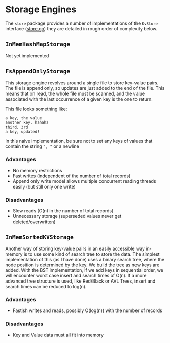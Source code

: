 # Storage Engines

The `store` package provides a number of implementations of the `KvStore` interface ([store.go](store.go)) they are detailed in rough order of complexity below.

## `InMemHashMapStorage`

Not yet implemented

## `FsAppendOnlyStorage`

This storage engine revolves around a single file to store key-value pairs. The file is append only, so updates are just added to the end of the file. This means that on read, the whole file must be scanned, and the value associated with the last occurrence of a given key is the one to return. 

This file looks something like:

```
a key, the value
another key, hahaha
third, 3rd
a key, updated!
```

In this naive implementation, be sure not to set any keys of values that contain the string `", "` or a newline

### Advantages
- No memory restrictions
- Fast writes (independent of the number of total records)
- Append only write model allows multiple concurrent reading threads easily (but still only one write)

### Disadvantages
- Slow reads (O(n) in the number of total records)
- Unnecessary storage (superseded values never get deleted/overwritten)

## `InMemSortedKVStorage`

Another way of storing key-value pairs in an easily accessible way in-memory is to use some kind of search tree to store the data. The simplest implementation of this (as I have done) uses a binary search tree, where the node position is determined by the key. We build the tree as new keys are added. With the BST implementation, if we add keys in sequential order, we will encounter worst case insert and search times of O(n). If a more advanced tree structure is used, like Red/Black or AVL Trees, insert and search times can be reduced to log(n).

### Advantages
- Fastish writes and reads, possibly O(log(n)) with the number of records

### Disadvantages
- Key and Value data must all fit into memory
